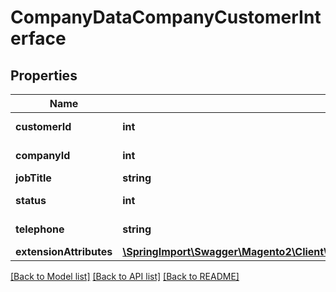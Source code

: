 # CompanyDataCompanyCustomerInterface

## Properties
Name | Type | Description | Notes
------------ | ------------- | ------------- | -------------
**customerId** | **int** | Customer ID. | [optional] 
**companyId** | **int** | Company ID. | [optional] 
**jobTitle** | **string** | Get job title. | [optional] 
**status** | **int** | Customer status. | [optional] 
**telephone** | **string** | Get telephone. | [optional] 
**extensionAttributes** | [**\SpringImport\Swagger\Magento2\Client\Model\CompanyDataCompanyCustomerExtensionInterface**](CompanyDataCompanyCustomerExtensionInterface.md) |  | [optional] 

[[Back to Model list]](../README.md#documentation-for-models) [[Back to API list]](../README.md#documentation-for-api-endpoints) [[Back to README]](../README.md)


